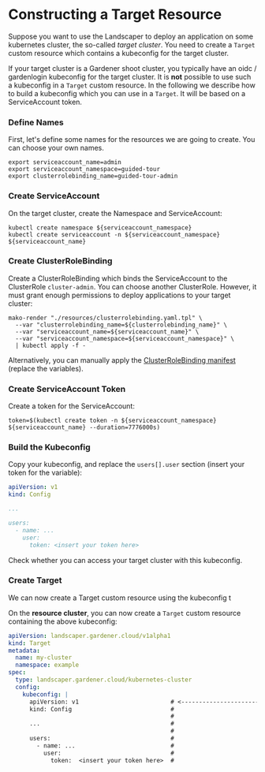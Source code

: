 # Constructing a Target Resource

Suppose you want to use the Landscaper to deploy an application on some kubernetes cluster, the so-called *target cluster*.
You need to create a `Target` custom resource which contains a kubeconfig for the target cluster.

If your target cluster is a Gardener shoot cluster, you typically have an oidc / gardenlogin kubeconfig for the target cluster.
It is **not** possible to use such a kubeconfig in a `Target` custom resource.
In the following we describe how to build a kubeconfig which you can use in a `Target`.
It will be based on a ServiceAccount token.


### Define Names

First, let's define some names for the resources we are going to create. You can choose your own names.

```shell
export serviceaccount_name=admin
export serviceaccount_namespace=guided-tour
export clusterrolebinding_name=guided-tour-admin
```


### Create ServiceAccount 

On the target cluster, create the Namespace and ServiceAccount:

```shell
kubectl create namespace ${serviceaccount_namespace}
kubectl create serviceaccount -n ${serviceaccount_namespace} ${serviceaccount_name}
```


### Create ClusterRoleBinding

Create a ClusterRoleBinding which binds the ServiceAccount to the ClusterRole `cluster-admin`. 
You can choose another ClusterRole. However, it must grant enough permissions to deploy applications to your target cluster:

```shell
mako-render "./resources/clusterrolebinding.yaml.tpl" \
  --var "clusterrolebinding_name=${clusterrolebinding_name}" \
  --var "serviceaccount_name=${serviceaccount_name}" \
  --var "serviceaccount_namespace=${serviceaccount_namespace}" \
  | kubectl apply -f -
```

Alternatively, you can manually apply the [ClusterRoleBinding manifest](./resources/clusterrolebinding.yaml.tpl) 
(replace the variables).


### Create ServiceAccount Token

Create a token for the ServiceAccount:

```shell
token=$(kubectl create token -n ${serviceaccount_namespace} ${serviceaccount_name} --duration=7776000s)
```


### Build the Kubeconfig

Copy your kubeconfig, and replace the `users[].user` section (insert your token for the variable):

```yaml
apiVersion: v1
kind: Config

...

users:
  - name: ...
    user:
      token: <insert your token here>
```

Check whether you can access your target cluster with this kubeconfig.


### Create Target

We can now create a Target custom resource using the kubeconfig t

On the **resource cluster**, you can now create a `Target` custom resource containing the above kubeconfig:

```yaml
apiVersion: landscaper.gardener.cloud/v1alpha1
kind: Target
metadata:
  name: my-cluster
  namespace: example
spec:
  type: landscaper.gardener.cloud/kubernetes-cluster
  config:
    kubeconfig: |
      apiVersion: v1                          # <-------------------------- replace with your kubeconfig
      kind: Config                            #
                                              #
      ...                                     #
                                              #
      users:                                  #
        - name: ...                           #
          user:                               #
            token:  <insert your token here>  #
```
